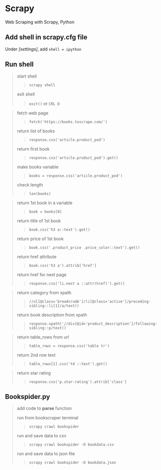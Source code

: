# Scrapy
 Web Scraping with Scrapy, Python

## Add shell in scrapy.cfg file
Under *[settings]*, add
`shell = ipython`

## Run shell
>start shell 
>>`scrapy shell`
>
>exit shell
>>`exit()` or `CRL D`

>fetch web page
>>`fetch('https://books.toscrape.com/')`
>
>return list of books
>>`response.css('article.product_pod')`
>
>return first book
>>`response.css('article.product_pod').get()`
>
>make books variable
>>`books = response.css('article.product_pod')`
>
>check length
>>`len(books)`

>return 1st book in a variable
>>`book = books[0]`
>
>return title of 1st book
>>`book.css('h3 a::text').get()`
>
>return price of 1st book
>>`book.css('.product_price .price_color::text').get()`
>
>return href attribute 
>>`book.css('h3 a').attrib['href']`
>
>return href for next page
>>`response.css('li.next a ::attr(href)').get()`

>return category from xpath
>>`//ul[@class='breadcrumb']/li[@class='active']/preceding-sibling::li[1]/a/text()`
>
>return book description from xpath
>>`response.xpath('//div[@id='product_description']/following-sibling::p/text()`

>return table_rows from url
>>`table_rows = response.css('table tr')`
>
>return 2nd row text
>>`table_rows[1].css('td ::text').get()`

>return star rating
>>`response.css('p.star-rating').attrib['class']`


## Bookspider.py
>add code to **parse** function
>
>run from bookscraper terminal
>>`scrapy crawl bookspider`
>
>run and save data to csv 
>>`scrapy crawl bookspider -O bookdata.csv`
>
>run and save data to json file
>>`scrapy crawl bookspider -O bookdata.json`